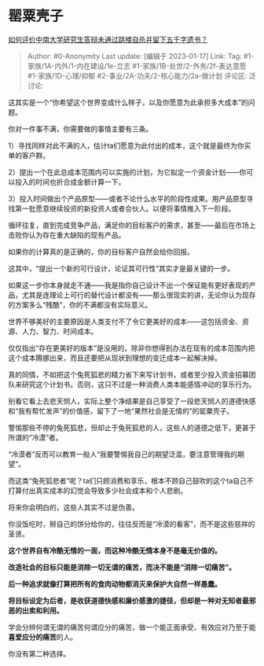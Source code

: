 # 罂粟壳子
[如何评价中南大学研究生答辩未通过跳楼自杀并留下五千字遗书？](https://www.zhihu.com/question/30607078/answer/2848510154)

> Author: #0-Anonymity
> Last update: [编辑于 2023-01-17]
> Link:
> Tag: #1-家族/1A-内外/1-内在建设/1e-立志 #1-家族/1B-处世/2-外务/2f-表达意愿 #1-家族/1D-心理/抑郁 #2-事业/2A-功夫/2-核心能力/2a-做计划
> 评论区:
> 泛讨论:

这其实是一个“你希望这个世界变成什么样子，以及你愿意为此承担多大成本”的问题。

你对一件事不满，你需要做的事情主要有三条。

1）寻找同样对此不满的人，估计ta们愿意为此付出的成本，这个就是最终为你买单的客户群。

2）提出一个在此总成本范围内可以实施的计划，为它拟定一个资金计划——你可以投入的时间也折合成金额计算一下。

3）投入时间做出个产品原型——或者不论什么水平的阶段性成果。用产品原型寻找第一批愿意继续投资的新投资人或者合伙人。以便将事情推入下一阶段。

循环往复，直到完成竞争产品，满足你的目标客户的需求，甚至——最后在市场上击败你认为存在重大缺陷的现有产品。

如果你的计算真的是正确的，你的目标客户自然会给你回报。

这其中，“提出一个新的可行设计，论证其可行性”其实才是最关键的一步。

如果这一步你本身就走不通——我是指你自己设计不出一个保证能有更好表现的产品，尤其是连理论上可行的替代设计都没有——那么很现实的讲，无论你认为现存的方案多么“残酷”，你的不满都没有实际意义。

世界不够美好的主要原因是人类支付不了令它更美好的成本——这包括资金、资源、人力、智力、时间成本。

仅仅指出“存在更美好的版本”是没用的，除非你想得到办法在现有的成本范围内把这个成本腾挪出来，而且还要把从现状到理想的变迁成本一起解决掉。

真的同情，不如把这个兔死狐悲的精力省下来写计划书，或者至少投入资金招募团队来研究这个计划书。否则，这只不过是一种消费人类本能感情冲动的享乐行为。

别看它看上去悲天悯人，实际上整个净结果是自己享受了一段悲天悯人的道德快感和“我有帮忙发声”的价值感，留下了一地“果然社会是无情的”的罂粟壳子。

警惕那些不停的兔死狐悲，但却止于兔死狐悲的人，这些人的道德之低下，更甚于所谓的“冷漠”者。

“冷漠者”反而可以教育一般人“我要警惕我自己的期望泛滥，要注意管理我的期望”。

而这类“兔死狐悲者”呢？ta们只顾消费和享乐，根本不顾自己鼓吹的这个ta自己不打算付出真实成本的幻觉会导致多少社会成本和个人悲剧。

将来你会明白的，这些人其实不过是伪善。

你没饭吃时，掰自己的饼分给你的，往往反而是“冷漠的看客”，而不是这些慈祥的圣贤。

**这个世界自有冷酷无情的一面，而这种冷酷无情本身不是毫无价值的。**

**改造社会的目标只能是消除一切无谓的痛苦，而决不能是“消除一切痛苦”。**

**后一种追求就像打算把所有的食肉动物都消灭来保护大自然一样愚蠢。**

**将目标设定为后者，是收获道德快感和廉价感激的捷径，但却是一种对无知者最邪恶的出卖和利用。**

学会分辨何谓无谓的痛苦何谓应分的痛苦，做一个能正面承受、有效应对乃至于能**喜爱应分的痛苦**的人。

你没有第二种选择。
